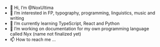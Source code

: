 - 👋 Hi, I’m @NoxUltima
- 👀 I’m interested in FP, typography, programming, linguistics, music and writing
- 🌱 I’m currently learning TypeScript, React and Python
- 💞️ I’m working on documentation for my own programming language called Nyx (name not finalized yet)
- 📫 How to reach me ...

<!---
NoxUltima/NoxUltima is a ✨ special ✨ repository because its `README.md` (this file) appears on your GitHub profile.
You can click the Preview link to take a look at your changes.
--->
